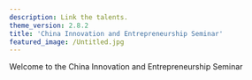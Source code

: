 ```yaml
---
description: Link the talents.
theme_version: 2.8.2
title: 'China Innovation and Entrepreneurship Seminar'
featured_image: /Untitled.jpg
---
```

Welcome to the China Innovation and Entrepreneurship Seminar
